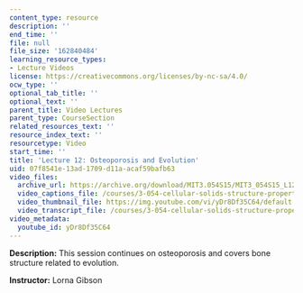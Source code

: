 ```yaml
---
content_type: resource
description: ''
end_time: ''
file: null
file_size: '162840484'
learning_resource_types:
- Lecture Videos
license: https://creativecommons.org/licenses/by-nc-sa/4.0/
ocw_type: ''
optional_tab_title: ''
optional_text: ''
parent_title: Video Lectures
parent_type: CourseSection
related_resources_text: ''
resource_index_text: ''
resourcetype: Video
start_time: ''
title: 'Lecture 12: Osteoporosis and Evolution'
uid: 07f8541e-13ad-1709-d11a-acaf59bafb63
video_files:
  archive_url: https://archive.org/download/MIT3.054S15/MIT3_054S15_L12_300k.mp4
  video_captions_file: /courses/3-054-cellular-solids-structure-properties-and-applications-spring-2015/d51f52f3d3cb520793bfdd5c8593b80c_yDr8Df35C64.vtt
  video_thumbnail_file: https://img.youtube.com/vi/yDr8Df35C64/default.jpg
  video_transcript_file: /courses/3-054-cellular-solids-structure-properties-and-applications-spring-2015/88b4cef745148ad2397fbbe9177c84c6_yDr8Df35C64.pdf
video_metadata:
  youtube_id: yDr8Df35C64
---
```


**Description:** This session continues on osteoporosis and covers bone structure related to evolution.

**Instructor:** Lorna Gibson

